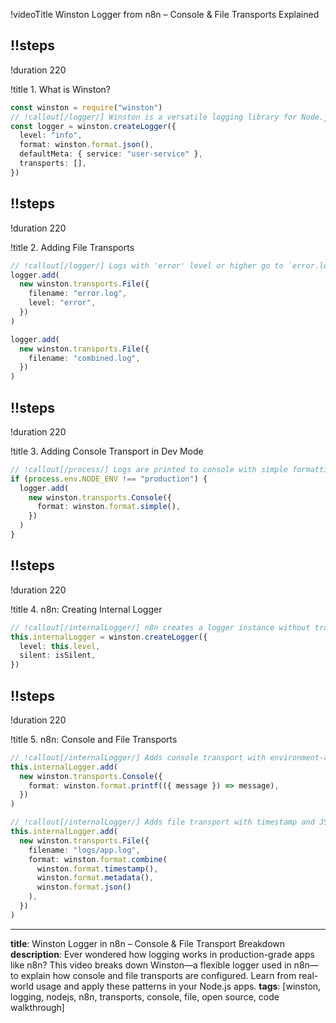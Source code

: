 !videoTitle Winston Logger from n8n – Console & File Transports Explained

## !!steps

!duration 220

!title 1. What is Winston?

```ts ! winston/docs.ts
const winston = require("winston")
// !callout[/logger/] Winston is a versatile logging library for Node.js with support for multiple transports like console and file.
const logger = winston.createLogger({
  level: "info",
  format: winston.format.json(),
  defaultMeta: { service: "user-service" },
  transports: [],
})
```

## !!steps

!duration 220

!title 2. Adding File Transports

```ts ! winston/docs.ts
// !callout[/logger/] Logs with 'error' level or higher go to `error.log`, and 'info' or higher go to `combined.log`.
logger.add(
  new winston.transports.File({
    filename: "error.log",
    level: "error",
  })
)

logger.add(
  new winston.transports.File({
    filename: "combined.log",
  })
)
```

## !!steps

!duration 220

!title 3. Adding Console Transport in Dev Mode

```ts ! winston/docs.ts
// !callout[/process/] Logs are printed to console with simple formatting when not in production.
if (process.env.NODE_ENV !== "production") {
  logger.add(
    new winston.transports.Console({
      format: winston.format.simple(),
    })
  )
}
```

## !!steps

!duration 220

!title 4. n8n: Creating Internal Logger

```ts ! n8n/logger.ts
// !callout[/internalLogger/] n8n creates a logger instance without transports initially, allowing dynamic config.
this.internalLogger = winston.createLogger({
  level: this.level,
  silent: isSilent,
})
```

## !!steps

!duration 220

!title 5. n8n: Console and File Transports

```ts ! n8n/logger.ts
// !callout[/internalLogger/] Adds console transport with environment-aware formatting.
this.internalLogger.add(
  new winston.transports.Console({
    format: winston.format.printf(({ message }) => message),
  })
)

// !callout[/internalLogger/] Adds file transport with timestamp and JSON formatting.
this.internalLogger.add(
  new winston.transports.File({
    filename: "logs/app.log",
    format: winston.format.combine(
      winston.format.timestamp(),
      winston.format.metadata(),
      winston.format.json()
    ),
  })
)
```

---

**title**: Winston Logger in n8n – Console & File Transport Breakdown
**description**: Ever wondered how logging works in production-grade apps like n8n? This video breaks down Winston—a flexible logger used in n8n—to explain how console and file transports are configured. Learn from real-world usage and apply these patterns in your Node.js apps.
**tags**: \[winston, logging, nodejs, n8n, transports, console, file, open source, code walkthrough]

```

```
